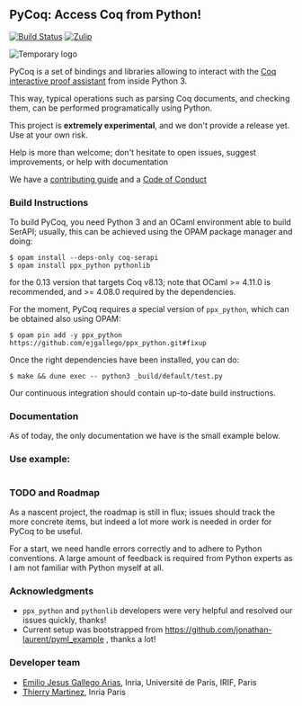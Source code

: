 ## PyCoq: Access Coq from Python!

[![Build Status][action-badge]][action-link]
[![Zulip][zulip-badge]][zulip-link]

[action-badge]: https://github.com/ejgallego/pycoq/actions/workflows/ci.yml/badge.svg?branch=v8.13
[action-link]: https://github.com/ejgallego/pycoq/actions/workflows/ci.yml?query=branch%3Av8.13

[zulip-badge]: https://img.shields.io/badge/Zulip-chat-informational.svg
[zulip-link]: https://coq.zulipchat.com/#narrow/stream/301571-PyCoq

![Temporary logo][tmp-logo]

[tmp-logo]: http://1.bp.blogspot.com/-gG_8XR3MKJU/TtVO_VjsP6I/AAAAAAAAAUc/T-zU36EYp7s/s400/tattoo-rae-rooster-snake.jpg

PyCoq is a set of bindings and libraries allowing to interact with the
[Coq interactive proof assistant](https://github.com/coq/coq) from
inside Python 3.

This way, typical operations such as parsing Coq documents, and
checking them, can be performed programatically using Python.

This project is **extremely experimental**, and we don't provide a
release yet. Use at your own risk.

Help is more than welcome; don't hesitate to open issues, suggest
improvements, or help with documentation

We have a [contributing guide](CONTRIBUTING.md) and a [Code of Conduct](CODE_OF_CONDUCT.md)

### Build Instructions

To build PyCoq, you need Python 3 and an OCaml environment able to
build SerAPI; usually, this can be achieved using the OPAM package
manager and doing:
```
$ opam install --deps-only coq-serapi
$ opam install ppx_python pythonlib
```
for the 0.13 version that targets Coq v8.13; note that OCaml >= 4.11.0
is recommended, and >= 4.08.0 required by the dependencies.

For the moment, PyCoq requires a special version of `ppx_python`,
which can be obtained also using OPAM:
```
$ opam pin add -y ppx_python https://github.com/ejgallego/ppx_python.git#fixup

```

Once the right dependencies have been installed, you can do:
```
$ make && dune exec -- python3 _build/default/test.py
```

Our continuous integration should contain up-to-date build instructions.

### Documentation

As of today, the only documentation we have is the small example below.

### Use example:

```python
```

### TODO and Roadmap

As a nascent project, the roadmap is still in flux; issues should
track the more concrete items, but indeed a lot more work is needed in
order for PyCoq to be useful.

For a start, we need handle errors correctly and to adhere to Python
conventions. A large amount of feedback is required from Python
experts as I am not familiar with Python myself at all.

### Acknowledgments

- `ppx_python` and `pythonlib` developers were very helpful and resolved our issues quickly, thanks!
- Current setup was bootstrapped from https://github.com/jonathan-laurent/pyml_example , thanks a lot!

### Developer team

- [Emilio Jesus Gallego Arias](https://www.irif.fr/~gallego), Inria, Université de Paris, IRIF, Paris
- [Thierry Martinez](https://github.com/thierry-martinez), Inria Paris

